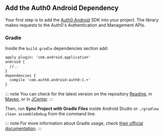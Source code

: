 ## Add the Auth0 Android Dependency

Your first step is to add the [Auth0 Android](https://github.com/auth0/Auth0.Android) SDK into your project. The library makes requests to the Auth0's Authentication and Management APIs.

### Gradle

Inside the `build.gradle` dependencies section add:

```xml
apply plugin: 'com.android.application'
android {
  //..
}
dependencies {
  compile 'com.auth0.android:auth0:1.+'
}
```

::: note
You can check for the latest version on the repository [Readme](https://github.com/auth0/auth0.android#installation), in [Maven](http://search.maven.org/#search%7Cga%7C1%7Ca%3A%22auth0%22%20g%3A%22com.auth0.android%22), or in [JCenter](https://bintray.com/auth0/android/auth0).
:::

Then, run **Sync Project with Gradle Files** inside Android Studio or `./gradlew clean assembleDebug` from the command line.

::: note
For more information about Gradle usage, check [their official documentation](https://gradle.org/getting-started-android-build/).
:::
